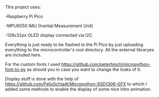 This project uses:

  -Raspberry Pi Pico
  
  -MPU6050 IMU (Inertial Measurement Unit)
  
  -128x32px OLED display connected via I2C

Everything is just ready to be flashed to the Pi Pico by just uploading everything to the microcontroller's root directory.
All the external libraryes are included here.

For the custom fonts I used https://github.com/peterhinch/micropython-font-to-py as should you in case you want to change the looks of it.

Display stuff is done with the help of https://github.com/FelixSchladt/Micropython-SSD1306-GFX to which I added some methods to enable the display of some nice intro animation.
